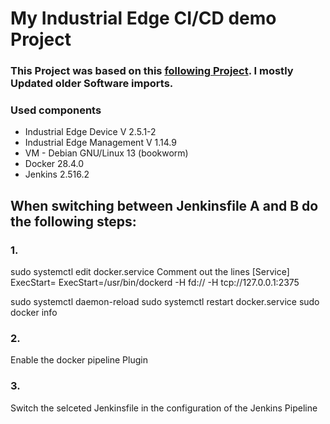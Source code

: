 # My Industrial Edge CI/CD demo Project
### This Project was based on this [following Project](https://github.com/industrial-edge/jenkins-cicd/tree/main). I mostly Updated older Software imports.

### Used components

- Industrial Edge Device V 2.5.1-2
- Industrial Edge Management V 1.14.9
- VM - Debian GNU/Linux 13 (bookworm)
- Docker 28.4.0
- Jenkins 2.516.2

## When switching between Jenkinsfile A and B do the following steps:

### 1.
sudo systemctl edit docker.service
Comment out the lines
[Service]
ExecStart=
ExecStart=/usr/bin/dockerd -H fd:// -H tcp://127.0.0.1:2375

sudo systemctl daemon-reload
sudo systemctl restart docker.service
sudo docker info

### 2.

Enable the docker pipeline Plugin

### 3.

Switch the selceted Jenkinsfile in the configuration of the Jenkins Pipeline